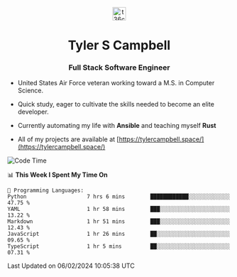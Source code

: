 <p align="center">
<a href="https://www.linkedin.com/in/t36campbell" target="blank"><img align="center" src="https://ik.imagekit.io/t36campbell/Portfolio/linkedin.png.original_m8bbGgPh6.png" alt="t36campbell" height="30" width="30" /></a>
</p>
<h1 align="center">Tyler S Campbell</h1>
<h3 align="center">Full Stack Software Engineer</h3>

* United States Air Force veteran working toward a M.S. in Computer Science.

* Quick study, eager to cultivate the skills needed to become an elite developer.

* Currently automating my life with **Ansible** and teaching myself **Rust**

* All of my projects are available at [https://tylercampbell.space/](https://tylercampbell.space/)

<!--START_SECTION:waka-->
![Code Time](http://img.shields.io/badge/Code%20Time-3%2C166%20hrs%2045%20mins-blue)

📊 **This Week I Spent My Time On** 

```text
💬 Programming Languages: 
Python                   7 hrs 6 mins        ████████████░░░░░░░░░░░░░   47.75 % 
YAML                     1 hr 58 mins        ███░░░░░░░░░░░░░░░░░░░░░░   13.22 % 
Markdown                 1 hr 51 mins        ███░░░░░░░░░░░░░░░░░░░░░░   12.43 % 
JavaScript               1 hr 26 mins        ██░░░░░░░░░░░░░░░░░░░░░░░   09.65 % 
TypeScript               1 hr 5 mins         ██░░░░░░░░░░░░░░░░░░░░░░░   07.31 % 
```


 Last Updated on 06/02/2024 10:05:38 UTC
<!--END_SECTION:waka-->
